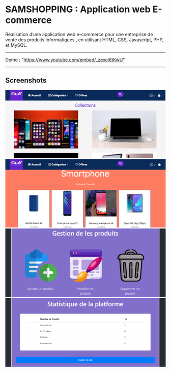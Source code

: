 # SAMSHOPPING : Application web E-commerce

Réalisation d’une application web e-commerce pour une entreprise de vente des produits informatiques , en utilisant HTML, CSS, Javascript, PHP, et MySQL.

---
Demo : "https://www.youtube.com/embed/_zexoi6tKwU" 

---
## Screenshots


<img src="screen1.png">
<img src="screen2.png">
<img src="screen3.png">
<img src="screen4.png">


  
 


